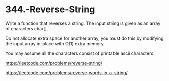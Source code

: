 # 344.-Reverse-String
Write a function that reverses a string. The input string is given as an array of characters char[].

Do not allocate extra space for another array, you must do this by modifying the input array in-place with O(1) extra memory.

You may assume all the characters consist of printable ascii characters.

https://leetcode.com/problems/reverse-string/

https://leetcode.com/problems/reverse-words-in-a-string/
